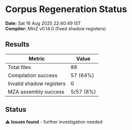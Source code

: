 # Corpus Regeneration Status

**Date:** Sat 16 Aug 2025 22:40:49 IST  
**Compiler:** MinZ v0.14.0 (fixed shadow registers)

## Results

| Metric | Value |
|--------|-------|
| Total files | 88 |
| Compilation success | 57 (64%) |
| Invalid shadow registers | 0 |
| MZA assembly success | 5/57 (8%) |

## Status
⚠️ **Issues found** - further investigation needed
